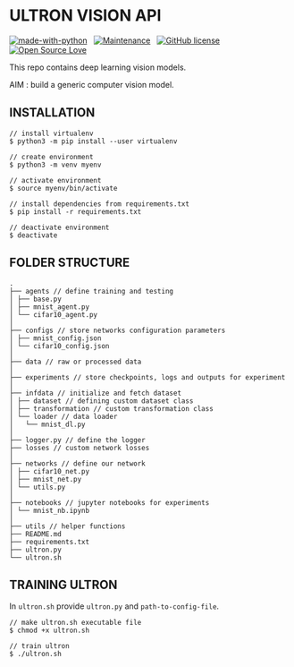 # ULTRON VISION API

<p align="center">

[![made-with-python](https://img.shields.io/badge/Made%20with-Python-1f425f.svg)](https://www.python.org/)&nbsp;&nbsp;&nbsp;[![Maintenance](https://img.shields.io/badge/Maintained%3F-yes-green.svg)](https://GitHub.com/Naereen/StrapDown.js/graphs/commit-activity)&nbsp;&nbsp;&nbsp;[![GitHub license](https://img.shields.io/github/license/Naereen/StrapDown.js.svg)](https://github.com/Naereen/StrapDown.js/blob/master/LICENSE)&nbsp;&nbsp;&nbsp;[![Open Source Love](https://badges.frapsoft.com/os/v1/open-source.svg?v=103)](https://github.com/ellerbrock/open-source-badges/)

</p>

This repo contains deep learning vision models.

AIM : build a generic computer vision model.

## INSTALLATION

```
// install virtualenv
$ python3 -m pip install --user virtualenv

// create environment
$ python3 -m venv myenv

// activate environment
$ source myenv/bin/activate

// install dependencies from requirements.txt
$ pip install -r requirements.txt

// deactivate environment
$ deactivate
```

## FOLDER STRUCTURE

```
.
├── agents // define training and testing
│ ├── base.py
│ ├── mnist_agent.py
│ └── cifar10_agent.py
│
├── configs // store networks configuration parameters
│ ├── mnist_config.json
│ └── cifar10_config.json
│
├── data // raw or processed data
│
├── experiments // store checkpoints, logs and outputs for experiment
│
├── infdata // initialize and fetch dataset
│ ├── dataset // defining custom dataset class
│ ├── transformation // custom transformation class
│ └── loader // data loader
│   └── mnist_dl.py
│
├── logger.py // define the logger
├── losses // custom network losses
│
├── networks // define our network
│ ├── cifar10_net.py
│ ├── mnist_net.py
│ └── utils.py
│
├── notebooks // jupyter notebooks for experiments
│ └── mnist_nb.ipynb
│
├── utils // helper functions
├── README.md
├── requirements.txt
├── ultron.py
└── ultron.sh
```


## TRAINING ULTRON

In `ultron.sh` provide `ultron.py` and `path-to-config-file`.

```
// make ultron.sh executable file
$ chmod +x ultron.sh

// train ultron
$ ./ultron.sh
```

